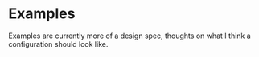 # Examples
Examples are currently more of a design spec, thoughts on what I think a configuration should look like.
